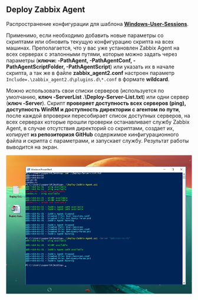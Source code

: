 ## Deploy Zabbix Agent

Распространение конфигурации для шаблона **[Windows-User-Sessions](https://github.com/Lifailon/Windows-User-Sessions)**.

Применимо, если необходимо добавить новые параметры со скриптами или обновить текущую конфигурацию скрипта на всех машинах. Преполагается, что у вас уже установлен Zabbix Agent на всех серверах с эталонными путями, которые можно задать через параметры (**ключи: -PathAgent, -PathAgentConf, -PathAgentScriptFolder, -PathAgentScript**) или указать их в начале скрипта, а так же в файле **zabbix_agent2.conf** настроен параметр `Include=.\zabbix_agent2.d\plugins.d\*.conf` в формате **wildcard**.

Можно использовать свои списки серверов (используется по умолчанию, **ключ -ServerList .\Deploy-Server-List.txt**) или одни сервер (**ключ -Server**). Скрипт **проверяет доступность всех серверов (ping), доступность WinRM и доступность директории с агентом по пути**, после каждой впроверки пересобирает список доступных серверов, на всех серверах которые прошли проверки останавливает службу Zabbix Agent, в случае отсутствия директорий со скриптами, создает их, копирует **из репозиторизя GitHub** содержимое кинфигурационного файла и скрипта с параметрами, и запускает службу. Результат работы выводится на экран.

![Image alt](https://github.com/Lifailon/Deploy-Zabbix-Agent/blob/rsa/Example.jpg)
